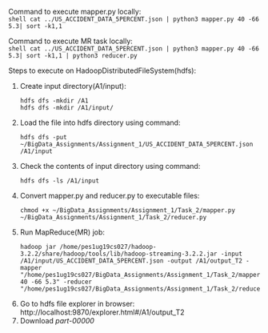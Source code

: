 Command to execute mapper.py locally:  
	```shell
	cat ../US_ACCIDENT_DATA_5PERCENT.json | python3 mapper.py 40 -66 5.3| sort -k1,1
	```

Command to execute MR task locally:  
	```shell
	cat ../US_ACCIDENT_DATA_5PERCENT.json | python3 mapper.py 40 -66 5.3| sort -k1,1 | python3 reducer.py
	```

Steps to execute on HadoopDistributedFileSystem(hdfs):
1. Create input directory(A1/input):  
	```shell
	hdfs dfs -mkdir /A1  
	hdfs dfs -mkdir /A1/input/
	```
2. Load the file into hdfs directory using command:    
	```shell
	hdfs dfs -put ~/BigData_Assignments/Assignment_1/US_ACCIDENT_DATA_5PERCENT.json /A1/input
	```
3. Check the contents of input directory using command:   
	```shell 
	hdfs dfs -ls /A1/input
	```
4. Convert mapper.py and reducer.py to executable files:  
	```shell
	chmod +x ~/BigData_Assignments/Assignment_1/Task_2/mapper.py ~/BigData_Assignments/Assignment_1/Task_2/reducer.py
	```
5. Run MapReduce(MR) job:    
	```shell
	hadoop jar /home/pes1ug19cs027/hadoop-3.2.2/share/hadoop/tools/lib/hadoop-streaming-3.2.2.jar -input /A1/input/US_ACCIDENT_DATA_5PERCENT.json -output /A1/output_T2 -mapper "/home/pes1ug19cs027/BigData_Assignments/Assignment_1/Task_2/mapper.py 40 -66 5.3" -reducer "/home/pes1ug19cs027/BigData_Assignments/Assignment_1/Task_2/reducer.py"
	```
6. Go to hdfs file explorer in browser:
	http://localhost:9870/explorer.html#/A1/output_T2
7. Download *part-00000*
